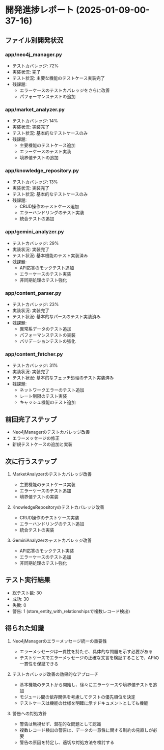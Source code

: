 # 開発進捗レポート (2025-01-09-00-37-16)

## ファイル別開発状況

### app/neo4j_manager.py
- テストカバレッジ: 72%
- 実装状況: 完了
- テスト状況: 主要な機能のテストケース実装完了
- 残課題: 
  - エラーケースのテストカバレッジをさらに改善
  - パフォーマンステストの追加

### app/market_analyzer.py
- テストカバレッジ: 14%
- 実装状況: 実装完了
- テスト状況: 基本的なテストケースのみ
- 残課題:
  - 主要機能のテストケース追加
  - エラーケースのテスト実装
  - 境界値テストの追加

### app/knowledge_repository.py
- テストカバレッジ: 13%
- 実装状況: 実装完了
- テスト状況: 基本的なテストケースのみ
- 残課題:
  - CRUD操作のテストケース追加
  - エラーハンドリングのテスト実装
  - 統合テストの追加

### app/gemini_analyzer.py
- テストカバレッジ: 29%
- 実装状況: 実装完了
- テスト状況: 基本機能のテスト実装済み
- 残課題:
  - API応答のモックテスト追加
  - エラーケースのテスト実装
  - 非同期処理のテスト強化

### app/content_parser.py
- テストカバレッジ: 23%
- 実装状況: 実装完了
- テスト状況: 基本的なパースのテスト実装済み
- 残課題:
  - 異常系データのテスト追加
  - パフォーマンステストの実装
  - バリデーションテストの強化

### app/content_fetcher.py
- テストカバレッジ: 31%
- 実装状況: 実装完了
- テスト状況: 基本的なフェッチ処理のテスト実装済み
- 残課題:
  - ネットワークエラーのテスト追加
  - レート制限のテスト実装
  - キャッシュ機能のテスト追加

## 前回完了ステップ
- Neo4jManagerのテストカバレッジ改善
- エラーメッセージの修正
- 新規テストケースの追加と実装

## 次に行うステップ
1. MarketAnalyzerのテストカバレッジ改善
   - 主要機能のテストケース実装
   - エラーケースのテスト追加
   - 境界値テストの実装

2. KnowledgeRepositoryのテストカバレッジ改善
   - CRUD操作のテストケース実装
   - エラーハンドリングのテスト追加
   - 統合テストの実装

3. GeminiAnalyzerのテストカバレッジ改善
   - API応答のモックテスト実装
   - エラーケースのテスト追加
   - 非同期処理のテスト強化

## テスト実行結果
- 総テスト数: 30
- 成功: 30
- 失敗: 0
- 警告: 1 (store_entity_with_relationshipsで複数レコード検出)

## 得られた知識
1. Neo4jManagerのエラーメッセージ統一の重要性
   - エラーメッセージは一貫性を持たせ、具体的な問題を示す必要がある
   - テストケースでエラーメッセージの正確な文言を検証することで、APIの一貫性を保証できる

2. テストカバレッジ改善の効果的なアプローチ
   - 基本機能のテストから開始し、徐々にエラーケースや境界値テストを追加
   - モジュール間の依存関係を考慮してテストの優先順位を決定
   - テストケースは機能の仕様を明確に示すドキュメントとしても機能

3. 警告への対処方針
   - 警告は無視せず、潜在的な問題として認識
   - 複数レコード検出の警告は、データの一意性に関する制約の見直しが必要
   - 警告の原因を特定し、適切な対処方法を検討する 